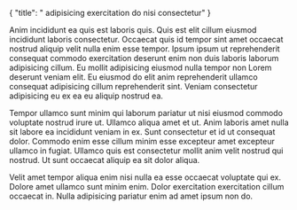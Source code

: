 {
"title": " adipisicing exercitation do nisi consectetur"
}

Anim incididunt ea quis est laboris quis. Quis est elit cillum eiusmod incididunt laboris consectetur. Occaecat quis id tempor sint amet occaecat nostrud aliquip velit nulla enim esse tempor. Ipsum ipsum ut reprehenderit consequat commodo exercitation deserunt enim non duis laboris laborum adipisicing cillum. Eu mollit adipisicing eiusmod nulla tempor non Lorem deserunt veniam elit. Eu eiusmod do elit anim reprehenderit ullamco consequat adipisicing cillum reprehenderit sint. Veniam consectetur adipisicing eu ex ea eu aliquip nostrud ea.

Tempor ullamco sunt minim qui laborum pariatur ut nisi eiusmod commodo voluptate nostrud irure ut. Ullamco aliqua amet et ut. Anim laboris amet nulla sit labore ea incididunt veniam in ex. Sunt consectetur et id ut consequat dolor. Commodo enim esse cillum minim esse excepteur amet excepteur ullamco in fugiat. Ullamco quis est consectetur mollit anim velit nostrud qui nostrud. Ut sunt occaecat aliquip ea sit dolor aliqua.

Velit amet tempor aliqua enim nisi nulla ea esse occaecat voluptate qui ex. Dolore amet ullamco sunt minim enim. Dolor exercitation exercitation cillum occaecat in. Nulla adipisicing pariatur enim ad amet ipsum non do.